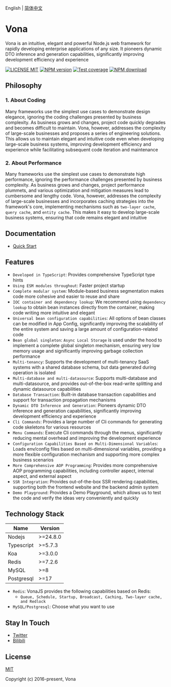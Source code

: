 English | [简体中文](./README.zh-CN.md)

# Vona

Vona is an intuitive, elegant and powerful Node.js web framework for rapidly developing enterprise applications of any size. It pioneers dynamic DTO inference and generation capabilities, significantly improving development efficiency and experience

[![LICENSE MIT][license-image]][license-url]
[![NPM version][npm-image]][npm-url]
[![Test coverage][cov-image]][cov-url]
[![NPM download][download-image]][download-url]

[license-image]: https://img.shields.io/badge/license-MIT-blue.svg
[license-url]: https://github.com/vonajs/vona/blob/master/LICENSE
[npm-image]: https://img.shields.io/npm/v/vona.svg?style=flat-square
[npm-url]: https://npmjs.com/package/vona
[cov-image]: https://img.shields.io/codecov/c/github/vonajs/vona.svg?style=flat-square
[cov-url]: https://app.codecov.io/github/vonajs/vona
[download-image]: https://img.shields.io/npm/dm/vona?color=orange&label=npm%20downloads
[download-url]: https://npmjs.com/package/vona

## Philosophy

### 1. About Coding

Many frameworks use the simplest use cases to demonstrate design elegance, ignoring the coding challenges presented by business complexity. As business grows and changes, project code quickly degrades and becomes difficult to maintain. Vona, however, addresses the complexity of large-scale businesses and proposes a series of engineering solutions. This allows us to maintain elegant and intuitive code even when developing large-scale business systems, improving development efficiency and experience while facilitating subsequent code iteration and maintenance

### 2. About Performance

Many frameworks use the simplest use cases to demonstrate high performance, ignoring the performance challenges presented by business complexity. As business grows and changes, project performance plummets, and various optimization and mitigation measures lead to cumbersome and lengthy code. Vona, however, addresses the complexity of large-scale businesses and incorporates caching strategies into the framework's core, implementing mechanisms such as `two-layer cache`, `query cache`, and `entity cache`. This makes it easy to develop large-scale business systems, ensuring that code remains elegant and intuitive

## Documentation

- [Quick Start](https://vona.js.org/guide/start/quick-start.html)

## Features

* `Developed in TypeScript`: Provides comprehensive TypeScript type hints
* `Using ESM modules throughout`: Faster project startup
* `Complete modular system`: Module-based business segmentation makes code more cohesive and easier to reuse and share
* `IOC container and dependency lookup`: We recommend using `dependency lookup` to obtain bean instances directly from the container, making code writing more intuitive and elegant
* `Universal bean configuration capabilities`: All options of bean classes can be modified in App Config, significantly improving the scalability of the entire system and saving a large amount of configuration-related code
* `Bean global singleton`: `Async Local Storage` is used under the hood to implement a complete global singleton mechanism, ensuring very low memory usage and significantly improving garbage collection performance
* `Multi-tenancy`: Supports the development of multi-tenancy SaaS systems with a shared database schema, but data generated during operation is isolated
* `Multi-database and multi-datasource`: Supports multi-database and multi-datasource, and provides out-of-the-box read-write splitting and dynamic datasource capabilities
* `Database Transaction`: Built-in database transaction capabilities and support for transaction propagation mechanisms
* `Dynamic DTO Inference and Generation`: Pioneers dynamic DTO inference and generation capabilities, significantly improving development efficiency and experience
* `Cli Commands`: Provides a large number of Cli commands for generating code skeletons for various resources
* `Menu Commands`: Execute Cli commands through the menus, significantly reducing mental overhead and improving the development experience
* `Configuration Capabilities Based on Multi-Dimensional Variables`: Loads env/config files based on multi-dimensional variables, providing a more flexible configuration mechanism and supporting more complex business scenarios
* `More Comprehensive AOP Programming`: Provides more comprehensive AOP programming capabilities, including controller aspect, internal aspect, and external aspect
* `SSR Integration`: Provides out-of-the-box SSR rendering capabilities, supporting both the frontend website and the backend admin system
* `Demo Playground`: Provides a Demo Playground, which allows us to test the code and verify the ideas very conveniently and quickly

## Technology Stack

|Name|Version|
|--|--|
|Nodejs| >=24.8.0 |
|Typescript| >=5.7.3 |
|Koa|>=3.0.0|
|Redis|>=7.2.6|
|MySQL|>=8|
|Postgresql|>=17|

* `Redis`: VonaJS provides the following capabilities based on Redis:
  - `Queue, Schedule, Startup, Broadcast, Caching, Two-layer cache, and Redlock`
* `MySQL/Postgresql`: Choose what you want to use

## Stay In Touch

- [Twitter](https://x.com/zhennann2024)
- [Bilibili](https://space.bilibili.com/454737998)

## License

[MIT](./LICENSE)

Copyright (c) 2016-present, Vona
